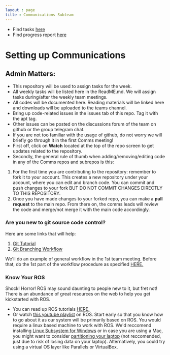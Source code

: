 ```yaml
---
layout : page
title : Communications Subteam
---
```


* Find tasks [here](tasks.md)
* Find progress report [here](progress.md)

# Setting up Communications
## Admin Matters:
- This repository will be used to assign tasks for the week.
- All weekly tasks will be listed here in the ReadME.md. We will assign tasks during/after the weekly team meetings.
- All codes will be documented here. Reading materials will be linked here and downloads will be uploaded to the teams channel.
- Bring up code-related issues in the issues tab of this repo. Tag it with the apt tag.
- Other issues can be posted on the discussions forum of the team on github or the group telegram chat.
- If you are not too familiar with the usage of github, do not worry we will briefly go through it in the first Comms meeting!
- First off, click on **Watch** located at the top of the repo screen to get updates related to the repository.
- Secondly, the general rule of thumb when adding/removing/editing code in any of the Comms repos and subrepos is this:
1. For the first time you are contributing to the repository: remember to fork it to your account. This creates a new repository under your account, where you can edit and branch code. You can commit and push changes to your fork BUT DO NOT COMMIT CHANGES DIRECTLY TO THIS REPOSITORY.
2. Once you have made changes to your forked repo, you can make a **pull request** to the main repo. From there on, the comms leads will review the code and merge/not merge it with the main code accordingly.

### **Are you new to git source code control?**
Here are some links that will help:
1. [Git Tutorial](https://git-scm.com/docs/gittutorial)
2. [Git Branching Workflow](https://www.atlassian.com/git/tutorials/comparing-workflows/feature-branch-workflow)

We'll do an example of general workflow in the 1st team meeting. Before that, do the 1st part of the workflow procedure as specified [HERE.](tasks/workflowpractice.md)

### **Know Your ROS**
Shock! Horror! ROS may sound daunting to people new to it, but fret not! There is an abundance of great resources on the web to help you get kickstarted with ROS.
- You can read up ROS tutorials [HERE.](http://wiki.ros.org/ROS/Tutorials)
- Or watch [this youtube playlist](https://www.youtube.com/playlist?list=PLJNGprAk4DF5PY0kB866fEZfz6zMLJTF8) on ROS.
Start early so that you know how to go about it as our system will be primarily based on ROS. You would require a linux based machine to work with ROS. We'd reccomend installing [Linux Subsystem for Windows](https://docs.microsoft.com/en-us/windows/wsl/install-win10) or in case you are using a Mac, you might want to consider [partitioning your laptop](https://www.lifewire.com/dual-boot-linux-and-mac-os-4125733) (not reccomended, just due to risk of losing data on your laptop). Alternatively, you could try using a virtual OS layer like Parallels or VirtualBox.




